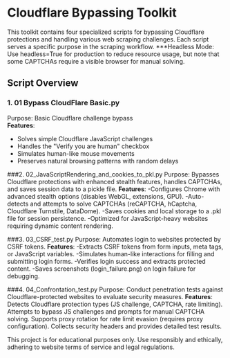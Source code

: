 # Cloudflare Bypassing Toolkit

This toolkit contains four specialized scripts for bypassing Cloudflare protections and handling various web scraping challenges. Each script serves a specific purpose in the scraping workflow.
***Headless Mode: Use headless=True for production to reduce resource usage, but note that some CAPTCHAs require a visible browser for manual solving.

## Script Overview

### 1. 01 Bypass CloudFlare Basic.py
Purpose: Basic Cloudflare challenge bypass  
**Features**:
- Solves simple Cloudflare JavaScript challenges
- Handles the "Verify you are human" checkbox
- Simulates human-like mouse movements
- Preserves natural browsing patterns with random delays

###2. 02_JavaScriptRendering_and_cookies_to_pkl.py
Purpose: Bypasses Cloudflare protections with enhanced stealth features, handles CAPTCHAs, and saves session data to a pickle file.
**Features**:
-Configures Chrome with advanced stealth options (disables WebGL, extensions, GPU).
-Auto-detects and attempts to solve CAPTCHAs (reCAPTCHA, hCaptcha, Cloudflare Turnstile, DataDome).
-Saves cookies and local storage to a .pkl file for session persistence.
-Optimized for JavaScript-heavy websites requiring dynamic content rendering.



###3. 03_CSRF_test.py
Purpose: Automates login to websites protected by CSRF tokens.
**Features**:
-Extracts CSRF tokens from form inputs, meta tags, or JavaScript variables.
-Simulates human-like interactions for filling and submitting login forms.
-Verifies login success and extracts protected content.
-Saves screenshots (login_failure.png) on login failure for debugging.

###4. 04_Confrontation_test.py
Purpose: Conduct penetration tests against Cloudflare-protected websites to evaluate security measures.
**Features**:
Detects Cloudflare protection types (JS challenge, CAPTCHA, rate limiting).
Attempts to bypass JS challenges and prompts for manual CAPTCHA solving.
Supports proxy rotation for rate limit evasion (requires proxy configuration).
Collects security headers and provides detailed test results.

This project is for educational purposes only. Use responsibly and ethically, adhering to website terms of service and legal regulations.
